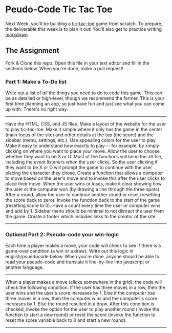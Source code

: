 # Peudo-Code Tic Tac Toe

Next Week, you'll be building a [tic-tac-toe](https://en.wikipedia.org/wiki/Tic-tac-toe) game from scratch. To prepare, the deliverable this week is to plan it out! You'll also get to practice writing [markdown](https://guides.github.com/features/mastering-markdown/).

## The Assignment

Fork & Clone this repo. Open this file in your text editor and fill in the sections below. When you're done, make a pull request!

### Part 1: Make a To-Do list

Write out a list of *all* the things you need to do to code this game. This can be as detailed or high-level, though we recommend the former. This is your first time planning an app, so just have fun and just see what you can come up with. There's no right way.

---

Have the HTML, CSS, and JS files.
Make a layout of the website for the user to play tic-tac-toe.
Make it simple where it only has the game in the center (main focus of the site) and other details at the top (the score) and the sidebar (menu, settings, etc.).
Use appealing colors for the user to play.
Make it easy to understand how exactly to play -- for example, by simply clicking on where you want to place your move.
Allow the user to choose whether they want to be X or O.
Most of the functions will be in the JS file, including the event listeners when the user clicks. So the user clicking if they want to be X or O will prompt the game to continue with the user placing the character they chose.
Create a function that allows a computer to move based on the user's move and to invoke this after the user clicks to place their move.
When the user wins or loses, make it clear showing how the user or the computer won (by drawing a line through the three spots).
After a round, allow the user to continue another round or reset (resetting the score back to zero). Invoke the function back to the start of the game (resetting score to 0).
Have a count every time the user or computer wins and add by 1.
Sidebar menu should be minimal to not distract the user from the game.
Create a footer which includes links to the creator of the site.


---

### Optional Part 2: Pseudo-code your win-logic

Each time a player makes a move, your code will check to see if there is a game-over condition (a win or a draw). Write out this logic in english/psuedocode below. When you're done, anyone should be able to read your pseudo-code and translate it line-by-line into javascript or another language.

---

When a player makes a move (clicks somewhere in the grid), the code will check the following condition.
If the user has three moves in a row, then the user wins and the user's score increases by 1.
Else if the computer has three moves in a row, then the computer wins and the computer's score increases by 1.
Else the round resulted in a draw.
After this condition is checked, invoke the option for the user to play another round (invoke the function to start a new round) or reset the score (invoke the function to reset the score variable back to 0 and start a new round).

---
